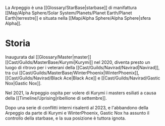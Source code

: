 La Arpeggio è una [[Glossary/StarBase|starbase]] di manifattura [[Map/Alpha Sphere/Solar System/Planets/Planet Earth/Planet Earth|terrestre]] e situata nella [[Map/Alpha Sphere/Alpha Sphere|sfera Alpha]].

# Storia

Inaugurata dal [[Glossary/Master|master]] [[Cast/Guilds/MasterBase/Kurymi|Kurymi]] nel 2020, diventa presto un luogo di ritrovo per i veterani della [[Cast/Guilds/Navirad/Navirad|Navirad]], tra cui [[Cast/Guilds/MasterBase/WinterPhoenix|WinterPhoenix]], [[Cast/Guilds/Navirad/Black Ace|Black Ace]] e [[Cast/Guilds/Navirad/Gastic Nox|Gastic Nox]].

Nel 2021, la Arpeggio ospita per volere di Kurymi i masters esiliati a causa della [[Timeline/Uprising|ribellione di settembre]].

Dopo una serie di conflitti interni risalenti al 2023, e l'abbandono della Arpeggio da parte di Kurymi e WinterPhoenix, Gastic Nox ha assunto il controllo della starbase, e la sua posizione è tuttora ignota.